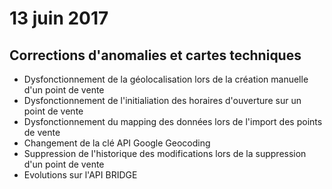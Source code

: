 # 13 juin 2017

## Corrections d'anomalies et cartes techniques

* Dysfonctionnement de la géolocalisation lors de la création manuelle d'un point de vente
* Dysfonctionnement de l'initialiation des horaires d'ouverture sur un point de vente
* Dysfonctionnement du mapping des données lors de l'import des points de vente
* Changement de la clé API Google Geocoding
* Suppression de l'historique des modifications lors de la suppression d'un point de vente
* Evolutions sur l'API BRIDGE

